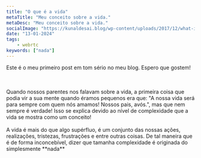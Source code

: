 ```yaml
---
title: "O que é a vida"
metaTitle: "Meu conceito sobre a vida."
metaDesc: "Meu conceito sobre a vida."
socialImage: "https://kunaldesai.blog/wp-content/uploads/2017/12/what-is-life.png"
date: "13-01-2024"
tags:
    - webrtc
keywords: ["nada"]
---
```


Este é o meu primeiro post em tom sério no meu blog. Espero que gostem!

<br>
<br>
Quando nossos parentes nos falavam sobre a vida, a primeira coisa que podia vir a sua mente quando éramos pequenos era que: "A nossa vida será para sempre com quem nós amamos! Nossos pais, avós.", mas que nem sempre é verdade! Isso se explica devido ao nível de complexidade que a vida se mostra como um conceito!
<br><br>
A vida é mais do que algo supérfluo, é um conjunto das nossas ações, realizações, tristezas, frustrações e entre outras coisas. De tal maneira que é de forma inconcebível, dizer que tamanha complexidade é originada do simplesmente **nada**